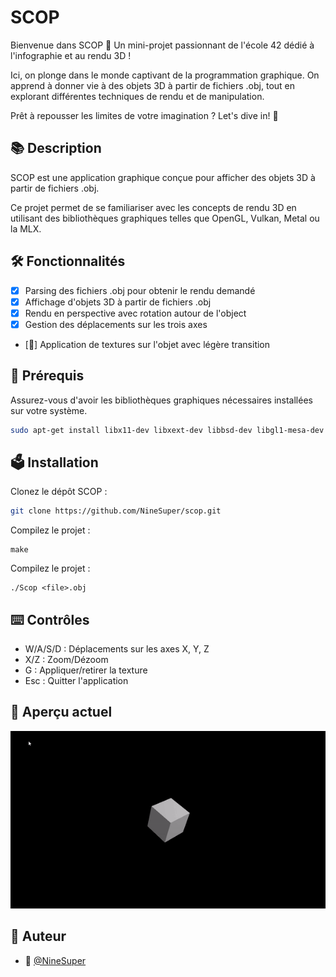 # SCOP


Bienvenue dans SCOP 👾 Un mini-projet passionnant de l'école 42 dédié à l'infographie et au rendu 3D ! 

Ici, on plonge dans le monde captivant de la programmation graphique. On apprend à donner vie à des objets 3D à partir de fichiers .obj, tout en explorant différentes techniques de rendu et de manipulation. 

Prêt à repousser les limites de votre imagination ? Let's dive in! 🚀

## 📚 Description

SCOP est une application graphique conçue pour afficher des objets 3D à partir de fichiers .obj. 

Ce projet permet de se familiariser avec les concepts de rendu 3D en utilisant des bibliothèques graphiques telles que OpenGL, Vulkan, Metal ou la MLX.

## 🛠️ Fonctionnalités

- [x] Parsing des fichiers .obj pour obtenir le rendu demandé
- [x] Affichage d'objets 3D à partir de fichiers .obj
- [x] Rendu en perspective avec rotation autour de l'object
- [x] Gestion des déplacements sur les trois axes
- [🚧] Application de textures sur l'objet avec légère transition

## 🔧 Prérequis

Assurez-vous d'avoir les bibliothèques graphiques nécessaires installées sur votre système.

```bash
sudo apt-get install libx11-dev libxext-dev libbsd-dev libgl1-mesa-dev libsdl2-ttf-dev
```

## 🗳️ Installation

Clonez le dépôt SCOP :
```bash
git clone https://github.com/NineSuper/scop.git
```

Compilez le projet :
```
make
```

Compilez le projet :
```
./Scop <file>.obj
```

## ⌨️ Contrôles
- W/A/S/D : Déplacements sur les axes X, Y, Z
- X/Z : Zoom/Dézoom
- G : Appliquer/retirer la texture
- Esc : Quitter l'application

## 👀 Aperçu actuel

![cube](./gif/Cube.gif)

## 📝 Auteur

- 🎫 [@NineSuper](https://www.github.com/NineSuper)